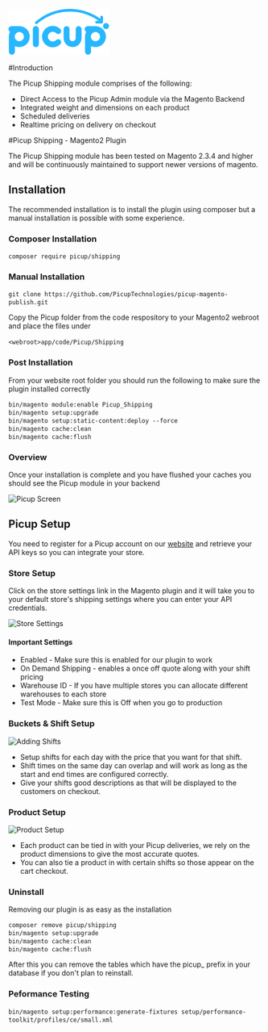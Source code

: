 [logo]: ./picup-logo.png "Picup"
![Picup Logo][logo]

#Introduction

The Picup Shipping module comprises of the following:
 - Direct Access to the Picup Admin module via the Magento Backend
 - Integrated weight and dimensions on each product
 - Scheduled deliveries
 - Realtime pricing on delivery on checkout

#Picup Shipping - Magento2 Plugin

The Picup Shipping module has been tested on Magento 2.3.4 and higher and will be continuously maintained to support newer versions of magento.

## Installation

The recommended installation is to install the plugin using composer but a manual installation is possible with some experience.

### Composer Installation

```
composer require picup/shipping
```

### Manual Installation

```
git clone https://github.com/PicupTechnologies/picup-magento-publish.git
```

Copy the Picup folder from the code respository to your Magento2 webroot and place the files under 

```<webroot>app/code/Picup/Shipping```

### Post Installation

From your website root folder you should run the following to make sure the plugin installed correctly

```
bin/magento module:enable Picup_Shipping
bin/magento setup:upgrade
bin/magento setup:static-content:deploy --force
bin/magento cache:clean
bin/magento cache:flush
```

### Overview
Once your installation is complete and you have flushed your caches you should see the Picup module in your backend

[picup-setup]: ./images/picup-screen.png "Picup Screen"
![Picup Screen][picup-setup]

## Picup Setup
You need to register for a Picup account on our [website](https://picup.co.za) and retrieve your API keys so you can integrate your store.

### Store Setup
Click on the store settings link in the Magento plugin and it will take you to your default store's shipping settings where you can enter your API credentials.

[store-setting]: ./images/store-settings.png "Store Settings"
![Store Settings][store-setting]

#### Important Settings

- Enabled - Make sure this is enabled for our plugin to work
- On Demand Shipping - enables a once off quote along with your shift pricing
- Warehouse ID - If you have multiple stores you can allocate different warehouses to each store 
- Test Mode - Make sure this is Off when you go to production

### Buckets & Shift Setup

[adding-shifts]: ./images/adding-shifts.png "Adding Shifts for Buckets"
![Adding Shifts][adding-shifts]

- Setup shifts for each day with the price that you want for that shift.  
- Shift times on the same day can overlap and will work as long as the start and end times are configured correctly.
- Give your shifts good descriptions as that will be displayed to the customers on checkout.

### Product Setup

[product-setup]: ./images/product-setup.png "Product"
![Product Setup][product-setup]

- Each product can be tied in with your Picup deliveries, we rely on the product dimensions to give the most accurate quotes.
- You can also tie a product in with certain shifts so those appear on the cart checkout.

### Uninstall

Removing our plugin is as easy as the installation

```
composer remove picup/shipping
bin/magento setup:upgrade
bin/magento cache:clean
bin/magento cache:flush
```

After this you can remove the tables which have the picup_ prefix in your database if you don't plan to reinstall.

### Peformance Testing

```
bin/magento setup:performance:generate-fixtures setup/performance-toolkit/profiles/ce/small.xml
```




